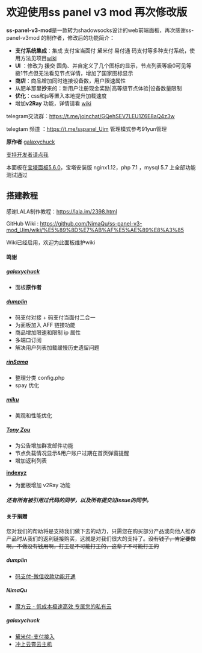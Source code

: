 # 欢迎使用ss panel v3 mod 再次修改版


**ss-panel-v3-mod**是一款转为shadowsocks设计的web前端面板，再次感谢ss-panel-v3mod 的制作者，修改后的功能简介：

- **支付系统集成**：集成 支付宝当面付 黛米付 易付通 码支付等多种支付系统，使用方法见项目[wiki](https://github.com/NimaQu/ss-panel-v3-mod_Uim/wiki/)
- **UI** ：修改为 ~~援交~~ 圆角、并自定义了几个图标的显示，节点列表等級0可见等級1节点但无法看见节点详情，增加了国家图标显示
- **商店**：商品增加同时连接设备数，用户限速属性
- 从肥羊那里**抄**来的：新用户注册现金奖励|高等级节点体验|设备数量限制
- **优化**：css和js等置入本地提升加载速度
- 增加**v2Ray** 功能，详情请看 [wiki](https://github.com/NimaQu/ss-panel-v3-mod_Uim/wiki/V2Ray-%E5%AF%B9%E6%8E%A5%E6%95%99%E7%A8%8B)

telegram交流群：https://t.me/joinchat/GQehSEV7LEU1Z6E8aQ4z3w

telegtam 频道 ：https://t.me/sspanel_Uim  管理模式参考91yun管理

**原作者** [galaxychuck](https://github.com/galaxychuck)

[支持开发者请点我](https://github.com/NimaQu/ss-panel-v3-mod_UIM#%E5%85%B3%E4%BA%8E%E6%8D%90%E8%B5%A0)

本面板在[宝塔面板5.6.0](www.bt.cn)，宝塔安装版 nginx1.12，php 7.1 ，mysql 5.7 上全部功能测试通过

## 搭建教程

感谢LALA制作教程：https://lala.im/2398.html

GitHub Wiki : https://github.com/NimaQu/ss-panel-v3-mod_Uim/wiki/%E5%89%8D%E7%AB%AF%E5%AE%89%E8%A3%85

Wiki已经启用，欢迎为此面板维护wiki

#### 鸣谢

##### [galaxychuck](https://github.com/galaxychuck)

- 面板**原作者**

##### [dumplin](https://github.com/dumplin233) 

- 码支付对接 + 码支付当面付二合一
- 为面板加入 AFF 链接功能
- 商品增加限速和限制 ip 属性
- 多端口订阅
- 解决用户列表加载缓慢历史遗留问题

##### [rinSama](https://github.com/mxihan)

- 整理分类 config.php
- spay 优化

##### [miku](https://github.com/xcxnig)

- 美观和性能优化

##### [Tony Zou](https://github.com/ZJY2003)

- 为公告增加群发邮件功能
- 节点负载情况显示&用户账户过期在首页弹窗提醒
- 增加返利列表

[**indexyz**](https://github.com/Indexyz)

- 为面板增加 v2Ray 功能

##### 还有所有被引用过代码的同学，以及所有提交过issue的同学。

#### 关于捐赠

您对我们的帮助将是支持我们做下去的动力，只需您在购买部分产品或向他人推荐产品时从我们的返利链接购买，这就是对我们很大的支持了。~~没有钱了，肯定要做啊，不做没有钱用啊，打工是不可能打工的，这辈子不可能打工的~~

##### dumplin

- [码支付-微信收款功能开通](https://codepay.fateqq.com/i/39756)


##### NimaQu


- [魔方云 - 低成本极速高效 专属您的私有云](https://www.cubecloud.net/aff.php?aff=796)


##### galaxychuck

- [黛米付-支付接入](https://www.daimiyun.cn/register.php?aff=624)
- [冲上云霄云主机](http://console.soar-clouds.com/aff.php?aff=94)
